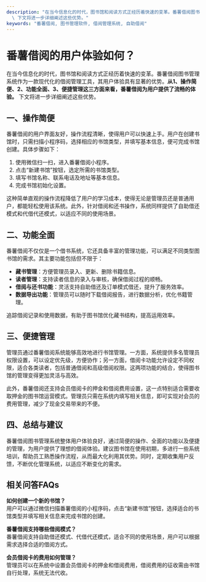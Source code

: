 ```yaml
---
description: "在当今信息化的时代，图书馆和阅读方式正经历着快速的变革。番薯借阅图书管理系统作为一款现代化的借阅管理工具，其用户体验具有显著的优势。**从1、操作简便、2、功能全面、3、便捷管理这三方面来看，番薯借阅为用户提供了流畅的体验。**\
  \ 下文将进一步详细阐述这些优势。"
keywords: "番薯借阅, 图书管理软件, 借阅管理系统, 自助借阅"
---
```

# 番薯借阅的用户体验如何？

在当今信息化的时代，图书馆和阅读方式正经历着快速的变革。番薯借阅图书管理系统作为一款现代化的借阅管理工具，其用户体验具有显著的优势。**从1、操作简便、2、功能全面、3、便捷管理这三方面来看，番薯借阅为用户提供了流畅的体验。** 下文将进一步详细阐述这些优势。

## 一、操作简便

番薯借阅的用户界面友好，操作流程清晰，使得用户可以快速上手。用户在创建书馆时，只需扫描小程序码，选择相应的书馆类型，并填写基本信息，便可完成书馆创建。具体步骤如下：

1. 使用微信扫一扫，进入番薯借阅小程序。
2. 点击“新建书馆”按钮，选定所需的书馆类型。
3. 填写书馆名称、联系电话及地址等基本信息。
4. 完成书馆初始化设置。

这种简单直观的操作流程降低了用户的学习成本，使得无论是管理员还是普通用户，都能轻松使用该系统。此外，针对借阅和还书操作，系统同样提供了自助借还模式和代借代还模式，以适应不同的使用场景。

## 二、功能全面

番薯借阅不仅仅是一个借书系统，它还具备丰富的管理功能，可以满足不同类型图书馆的需求。其主要功能包括但不限于：

- **藏书管理**：方便管理员录入、更新、删除书籍信息。
- **读者管理**：支持读者信息的录入与审核，确保借阅过程的顺畅。
- **借阅与还书功能**：灵活支持自助借还及订单模式借还，提升了服务效率。
- **数据导出功能**：管理员可以随时下载借阅报告，进行数据分析，优化书籍管理。

追踪借阅记录和使用数据，有助于图书馆优化藏书结构，提高运用效率。

## 三、便捷管理

管理员通过番薯借阅系统能够高效地进行书馆管理。一方面，系统提供多名管理员权限设置，可以设定优先级，方便协作；另一方面，借阅卡功能允许设定不同权限，适合各类读者，包括普通借阅和高级借阅权限。这两项功能的结合，使得图书馆的管理变得更加灵活与高效。

此外，番薯借阅还支持会员借阅卡的押金和借阅费用设置，这一点特别适合需要收取押金的图书馆运营模式。管理员只需在系统内填写相关信息，即可实现对会员的费用管理，减少了现金交易带来的不便。

## 四、总结与建议

番薯借阅图书管理系统整体用户体验良好，通过简便的操作、全面的功能以及便捷的管理，为用户提供了理想的借阅体验。建议图书馆在使用初期，多进行一些系统培训，帮助员工熟悉操作流程，从而最大化利用其优势。同时，定期收集用户反馈，不断优化管理系统，以适应不断变化的需求。

## 相关问答FAQs

**如何创建一个新的书馆？**  
用户可以通过微信扫描番薯借阅的小程序码，点击“新建书馆”按钮，选择适合的书馆类型并填写相关信息来完成书馆的创建。

**番薯借阅支持哪些借阅模式？**  
番薯借阅支持自助借还模式、代借代还模式，适合不同的使用场景，用户可以根据需求选择合适的借阅方式。

**会员借阅卡的费用如何管理？**  
管理员可以在系统中设置会员借阅卡的押金和借阅费用，借阅费用的征收需由书馆自行处理，系统无法代收。
